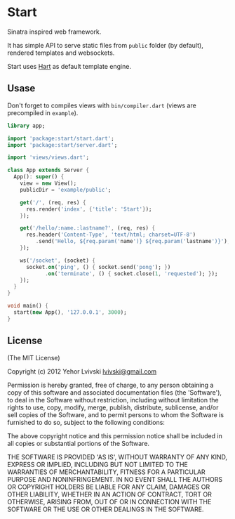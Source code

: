 # Start

Sinatra inspired web framework.

It has simple API to serve static files from `public` folder (by default), rendered templates and websockets.

Start uses [Hart](https://github.com/lvivski/hart "lvivski/hart") as default template engine.

## Usase

Don't forget to compiles views with `bin/compiler.dart` (views are precompiled in `example`).

```dart
library app;

import 'package:start/start.dart';
import 'package:start/server.dart';

import 'views/views.dart';

class App extends Server {
  App(): super() {
    view = new View();
    publicDir = 'example/public';

    get('/', (req, res) {
      res.render('index', {'title': 'Start'});
    });

    get('/hello/:name.:lastname?', (req, res) {
      res.header('Content-Type', 'text/html; charset=UTF-8')
         .send('Hello, ${req.param('name')} ${req.param('lastname')}');
    });

    ws('/socket', (socket) {
      socket.on('ping', () { socket.send('pong'); })
            .on('terminate', () { socket.close(1, 'requested'); });
    });
  }
}

void main() {
  start(new App(), '127.0.0.1', 3000);
}
```

## License

(The MIT License)

Copyright (c) 2012 Yehor Lvivski <lvivski@gmail.com>

Permission is hereby granted, free of charge, to any person obtaining
a copy of this software and associated documentation files (the
'Software'), to deal in the Software without restriction, including
without limitation the rights to use, copy, modify, merge, publish,
distribute, sublicense, and/or sell copies of the Software, and to
permit persons to whom the Software is furnished to do so, subject to
the following conditions:

The above copyright notice and this permission notice shall be
included in all copies or substantial portions of the Software.

THE SOFTWARE IS PROVIDED 'AS IS', WITHOUT WARRANTY OF ANY KIND,
EXPRESS OR IMPLIED, INCLUDING BUT NOT LIMITED TO THE WARRANTIES OF
MERCHANTABILITY, FITNESS FOR A PARTICULAR PURPOSE AND NONINFRINGEMENT.
IN NO EVENT SHALL THE AUTHORS OR COPYRIGHT HOLDERS BE LIABLE FOR ANY
CLAIM, DAMAGES OR OTHER LIABILITY, WHETHER IN AN ACTION OF CONTRACT,
TORT OR OTHERWISE, ARISING FROM, OUT OF OR IN CONNECTION WITH THE
SOFTWARE OR THE USE OR OTHER DEALINGS IN THE SOFTWARE.
